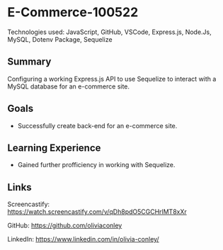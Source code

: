 # E-Commerce-100522

Technologies used: JavaScript, GitHub, VSCode, Express.js, Node.Js, MySQL, Dotenv Package, Sequelize

## Summary 
Configuring a working Express.js API to use Sequelize to interact with a MySQL database for an e-commerce site. 

## Goals 

* Successfully create back-end for an e-commerce site. 

## Learning Experience

* Gained further profficiency in working with Sequelize. 

## Links

Screencastify: https://watch.screencastify.com/v/qDh8pdO5CGCHrlMT8xXr

GitHub: https://github.com/oliviaconley

LinkedIn: https://www.linkedin.com/in/olivia-conley/
